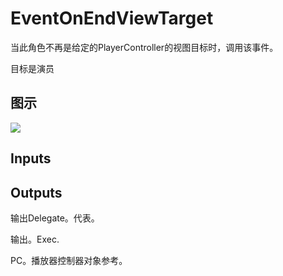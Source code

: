 # EventOnEndViewTarget

当此角色不再是给定的PlayerController的视图目标时，调用该事件。

目标是演员

## 图示

![]($-20221218-17445806.png)

## Inputs

## Outputs

输出Delegate。代表。

输出。Exec.

PC。播放器控制器对象参考。
